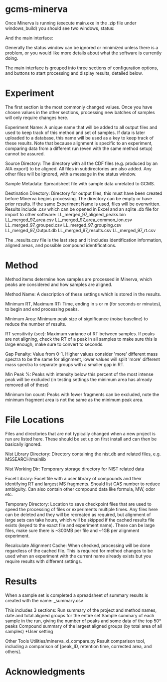 # gcms-minerva

Once Minerva is running (execute main.exe in the .zip file under windows_build) you should see two windows, status:


And the main interface:


Generally the status window can be ignored or minimized unless there is a problem, or you would like more details about what the software is currently doing.

The main interface is grouped into three sections of configuration options, and buttons to start processing and display results, detailed below.


# Experiment
The first section is the most commonly changed values. Once you have chosen values in the other sections, processing new batches of samples will only require changes here.

Experiment Name: A unique name that will be added to all output files and used to keep track of this method and set of samples. If data is later uploaded to a database, this name will be used as a key to keep track of these results. Note that because alignment is specific to an experiment, comparing data from a different run (even with the same method setup) cannot be assured.

Source Directory: The directory with all the CDF files (e.g. produced by an AIA export) to be aligned. All files in subdirectories are also added. Any other files will be ignored, with a message in the status window.

Sample Metadata: Spreadsheet file with sample data unrelated to GCMS.

Destination Directory: Directory for output files, this must have been created before Minerva begins processing. The directory can be empty or have prior results. If the same Experiment Name is used, files will be overwritten. Results include .csv which can be opened in Excel and an sqlite .db file for import to other software:
LL_merged_97_aligned_peaks.bin
LL_merged_97_area.csv
LL_merged_97_area_common_ion.csv
LL_merged_97_grouped.csv
LL_merged_97_grouping.csv
LL_merged_97_Output.db
LL_merged_97_results.csv
LL_merged_97_rt.csv

The _results.csv file is the last step and it includes identification information, aligned areas, and possible compound identifications.

# Method
Method items determine how samples are processed in Minerva, which peaks are considered and how samples are aligned.

Method Name: A description of these settings which is stored in the results.

Minimum RT, Maximum RT: Time, ending in s or m (for seconds or minutes), to begin and end processing peaks.

Minimum Area: Minimum peak size of significance (noise baseline) to reduce the number of results.

RT sensitivity (sec): Maximum variance of RT between samples. If peaks are not aligning, check the RT of a peak in all samples to make sure this is large enough, make sure to convert to seconds.

Gap Penalty: Value from 0-1. Higher values consider 'more' different mass spectra to be the same for alignment, lower values will split 'more' different mass spectra to separate groups with a smaller gap in RT.

Min Peak %: Peaks with intensity below this percent of the most intense peak will be excluded (in testing settings the minimum area has already removed all of these)

Minimum Ion count: Peaks with fewer fragments can be excluded, note the minimum fragment area is not the same as the minimum peak area.

# File Locations

Files and directories that are not typically changed when a new project is run are listed here. These should be set up on first install and can then be basically ignored.


Nist Library Directory: Directory containing the nist.db and related files, e.g. MSSEARCH/mainlib

Nist Working Dir: Temporary storage directory for NIST related data

Excel Library: Excel file with a user library of compounds and their identifying RT and largest MS fragments. Should list CAS number to reduce ambiguity. Can also contain other compound data like formula, MW, odor etc.

Temporary Directory: Location to save checkpoint files that are used to speed the processing of files or experiments multiple times. Any files here can be deleted and they will be recreated as required, but alignment of large sets can take hours, which will be skipped if the cached results file exists (keyed to the exact file and experiment name). These can be large files, make sure there is ~300MB per file and ~1GB per alignment experiment.

Recalculate Alignment Cache: When checked, processing will be done regardless of the cached file. This is required for method changes to be used when an experiment with the current name already exists but you require results with different settings.

# Results

When a sample set is completed a spreadsheet of summary results is created with the name:
<experiment name>_summary.csv

This includes 3 sections:
Run summary of the project and method names, date and total aligned groups for the entire set
Sample summary of each sample in the run, giving the number of peaks and some data of the top 50* peaks
Compound summary of the largest aligned groups (by total area of all samples)
*User setting

Other Tools
Utilities/minerva_xl_compare.py
Result comparison tool, including a comparison of [peak_ID, retention time, corrected area, and others].




# Acknowledgments
